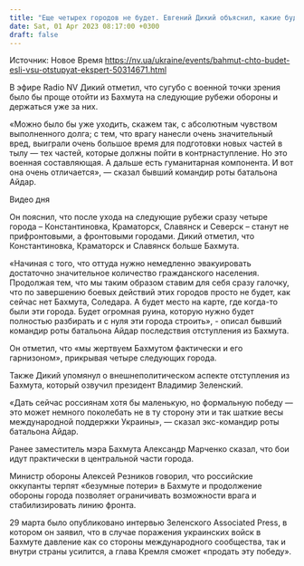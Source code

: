 ```yaml
---
title: "Еще четырех городов не будет. Евгений Дикий объяснил, какие будут последствия отступления ВСУ из Бахмута"
date: Sat, 01 Apr 2023 08:17:00 +0300
draft: false
---
```

Источник: Новое Время https://nv.ua/ukraine/events/bahmut-chto-budet-esli-vsu-otstupyat-ekspert-50314671.html


В эфире Radio NV Дикий отметил, что сугубо с военной точки зрения было бы проще отойти из Бахмута на следующие рубежи обороны и держаться уже за них.

«Можно было бы уже уходить, скажем так, с абсолютным чувством выполненного долга; с тем, что врагу нанесли очень значительный вред, выиграли очень большое время для подготовки новых частей в тылу — тех частей, которые должны пойти в контрнаступление. Но это военная составляющая. А дальше есть гуманитарная компонента. И вот она очень отличается», — сказал бывший командир роты батальона Айдар.

  Видео дня   

Он пояснил, что после ухода на следующие рубежи сразу четыре города – Константиновка, Краматорск, Славянск и Северск – станут не прифронтовыми, а фронтовыми городами. Дикий отметил, что Константиновка, Краматорск и Славянск больше Бахмута.

«Начиная с того, что оттуда нужно немедленно эвакуировать достаточно значительное количество гражданского населения. Продолжая тем, что мы таким образом ставим для себя сразу галочку, что по завершению боевых действий этих городов просто не будет, как сейчас нет Бахмута, Соледара. А будет место на карте, где когда-то были эти города. Будет огромная руина, которую нужно будет полностью разбирать и с нуля эти города строить», - описал бывший командир роты батальона Айдар последствия отступления из Бахмута.

Он отметил, что «мы жертвуем Бахмутом фактически и его гарнизоном», прикрывая четыре следующих города.

Также Дикий упомянул о внешнеполитическом аспекте отступления из Бахмута, который озвучил президент Владимир Зеленский.

«Дать сейчас россиянам хотя бы маленькую, но формальную победу — это может немного поколебать не в ту сторону эти и так шаткие весы международной поддержки Украины», — сказал экс-командир роты батальона Айдар.

Ранее заместитель мэра Бахмута Александр Марченко сказал, что бои идут практически в центральной части города.

Министр обороны Алексей Резников говорил, что российские оккупанты терпят «безумные потери» в Бахмуте и продолжение обороны города позволяет ограничивать возможности врага и стабилизировать линию фронта.

29 марта было опубликовано интервью Зеленского Associated Press, в котором он заявил, что в случае поражения украинских войск в Бахмуте давление как со стороны международного сообщества, так и внутри страны усилится, а глава Кремля сможет «продать эту победу».
